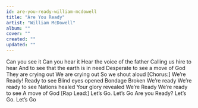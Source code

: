 ```yaml
---
id: are-you-ready-william-mcdowell
title: "Are You Ready"
artist: "William McDowell"
album: ""
cover: ""
created: ""
updated: ""
---
```


Can you see it
Can you hear it
Hear the voice of the father
Calling us hire to hear
And to see that the earth is in need
Desperate to see a move of God
They are crying out
We are crying out
So we shout aloud
[Chorus:]
We’re Ready!
Ready to see
Blind eyes opened
Bondage Broken
We’re ready
We’re ready to see
Nations healed
Your glory revealed
We’re Ready
We’re ready to see
A move of God
[Rap Lead:]
Let’s Go. Let’s Go
Are you Ready?
Let’s Go. Let’s Go